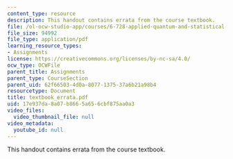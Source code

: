 ```yaml
---
content_type: resource
description: This handout contains errata from the course textbook.
file: /ol-ocw-studio-app/courses/6-728-applied-quantum-and-statistical-physics-fall-2006/17e937da8a07b8665a656cbf875aa0a3_textbook_errata.pdf
file_size: 94992
file_type: application/pdf
learning_resource_types:
- Assignments
license: https://creativecommons.org/licenses/by-nc-sa/4.0/
ocw_type: OCWFile
parent_title: Assignments
parent_type: CourseSection
parent_uid: 62f66503-4d0a-8077-1375-37a6b21a98b4
resourcetype: Document
title: textbook_errata.pdf
uid: 17e937da-8a07-b866-5a65-6cbf875aa0a3
video_files:
  video_thumbnail_file: null
video_metadata:
  youtube_id: null
---
```

This handout contains errata from the course textbook.